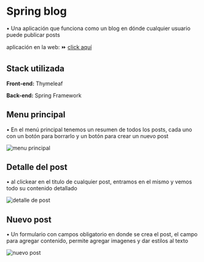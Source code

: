 # Spring blog

• Una aplicación que funciona como un blog en dónde cualquier usuario puede publicar posts

   aplicación en la web: ⏩ [click aquí](https://app-spring-blog.herokuapp.com/posts)

## Stack utilizada

**Front-end:** Thymeleaf

**Back-end:** Spring Framework

## Menu principal
• En el menú principal tenemos un resumen de todos los posts, cada uno con un botón para borrarlo y un botón para crear un nuevo post

![menu principal](https://i.ibb.co/r27tvkm/Screenshot-1.png)

## Detalle del post
• al clickear en el titulo de cualquier post, entramos en el mismo y vemos todo su contenido detallado

![detalle de post](https://i.ibb.co/dgLbRqy/postdetails.png)

## Nuevo post
• Un formulario con campos obligatorio en donde se crea el post, el campo para agregar contenido, permite agregar imagenes y dar estilos al texto

![nuevo post](https://i.ibb.co/FVbLWN1/newPost.png)